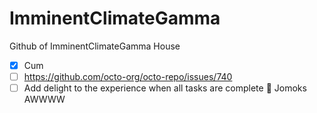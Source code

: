# ImminentClimateGamma
Github of ImminentClimateGamma House
- [x] Cum
- [ ] https://github.com/octo-org/octo-repo/issues/740
- [ ] Add delight to the experience when all tasks are complete :tada:
Jomoks AWWWW

